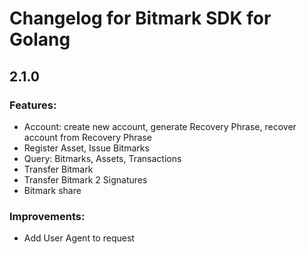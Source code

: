 # Changelog for Bitmark SDK for Golang

## 2.1.0
### Features:
- Account: create new account, generate Recovery Phrase, recover account from Recovery Phrase
- Register Asset, Issue Bitmarks
- Query: Bitmarks, Assets, Transactions
- Transfer Bitmark
- Transfer Bitmark 2 Signatures
- Bitmark share

### Improvements:
- Add User Agent to request
